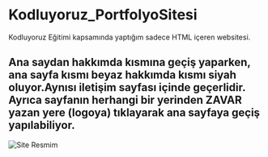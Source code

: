 # Kodluyoruz_PortfolyoSitesi
Kodluyoruz Eğitimi kapsamında yaptığım sadece HTML içeren websitesi.

## Ana saydan hakkımda kısmına geçiş yaparken, ana sayfa kısmı beyaz hakkımda kısmı siyah oluyor.Aynısı iletişim sayfası içinde geçerlidir. Ayrıca sayfanın herhangi bir yerinden ZAVAR yazan yere (logoya) tıklayarak ana sayfaya geçiş yapılabiliyor.

![Site Resmim](img/SiteResmi.png)
